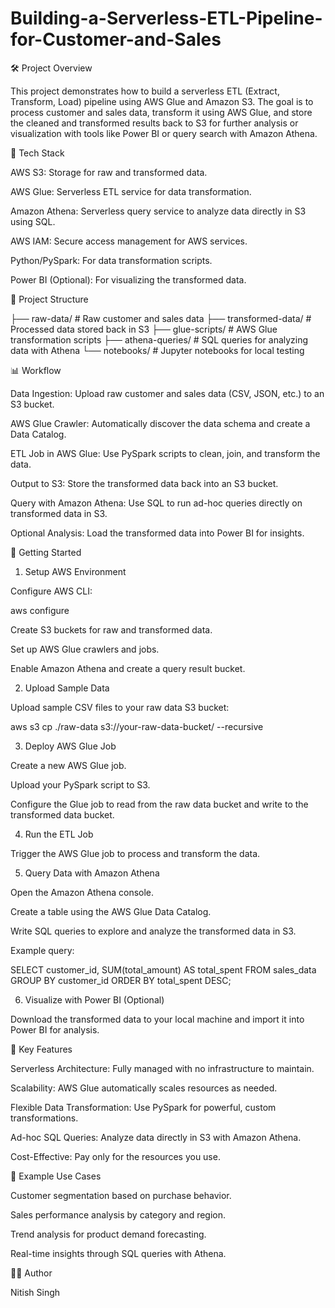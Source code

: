 # Building-a-Serverless-ETL-Pipeline-for-Customer-and-Sales
🛠️ Project Overview

This project demonstrates how to build a serverless ETL (Extract, Transform, Load) pipeline using AWS Glue and Amazon S3. The goal is to process customer and sales data, transform it using AWS Glue, and store the cleaned and transformed results back to S3 for further analysis or visualization with tools like Power BI or query search with Amazon Athena.

🚀 Tech Stack

AWS S3: Storage for raw and transformed data.

AWS Glue: Serverless ETL service for data transformation.

Amazon Athena: Serverless query service to analyze data directly in S3 using SQL.

AWS IAM: Secure access management for AWS services.

Python/PySpark: For data transformation scripts.

Power BI (Optional): For visualizing the transformed data.

📂 Project Structure

├── raw-data/                    # Raw customer and sales data
├── transformed-data/            # Processed data stored back in S3
├── glue-scripts/                # AWS Glue transformation scripts
├── athena-queries/              # SQL queries for analyzing data with Athena
└── notebooks/                   # Jupyter notebooks for local testing

📊 Workflow

Data Ingestion: Upload raw customer and sales data (CSV, JSON, etc.) to an S3 bucket.

AWS Glue Crawler: Automatically discover the data schema and create a Data Catalog.

ETL Job in AWS Glue: Use PySpark scripts to clean, join, and transform the data.

Output to S3: Store the transformed data back into an S3 bucket.

Query with Amazon Athena: Use SQL to run ad-hoc queries directly on transformed data in S3.

Optional Analysis: Load the transformed data into Power BI for insights.

🏁 Getting Started

1. Setup AWS Environment

Configure AWS CLI:

aws configure

Create S3 buckets for raw and transformed data.

Set up AWS Glue crawlers and jobs.

Enable Amazon Athena and create a query result bucket.

2. Upload Sample Data

Upload sample CSV files to your raw data S3 bucket:

aws s3 cp ./raw-data s3://your-raw-data-bucket/ --recursive

3. Deploy AWS Glue Job

Create a new AWS Glue job.

Upload your PySpark script to S3.

Configure the Glue job to read from the raw data bucket and write to the transformed data bucket.

4. Run the ETL Job

Trigger the AWS Glue job to process and transform the data.

5. Query Data with Amazon Athena

Open the Amazon Athena console.

Create a table using the AWS Glue Data Catalog.

Write SQL queries to explore and analyze the transformed data in S3.

Example query:

SELECT customer_id, SUM(total_amount) AS total_spent
FROM sales_data
GROUP BY customer_id
ORDER BY total_spent DESC;

6. Visualize with Power BI (Optional)

Download the transformed data to your local machine and import it into Power BI for analysis.

🧠 Key Features

Serverless Architecture: Fully managed with no infrastructure to maintain.

Scalability: AWS Glue automatically scales resources as needed.

Flexible Data Transformation: Use PySpark for powerful, custom transformations.

Ad-hoc SQL Queries: Analyze data directly in S3 with Amazon Athena.

Cost-Effective: Pay only for the resources you use.

📘 Example Use Cases

Customer segmentation based on purchase behavior.

Sales performance analysis by category and region.

Trend analysis for product demand forecasting.

Real-time insights through SQL queries with Athena.

👨‍💻 Author

Nitish Singh
